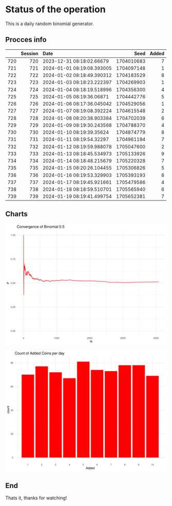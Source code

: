 # Status of the operation
  
  This is a daily random binomial generator.
  
## Procces info

|    | Session|Date                       |       Seed| Added|
|:---|-------:|:--------------------------|----------:|-----:|
|720 |     720|2023-12-31 08:18:02.66679  | 1704010683|     7|
|721 |     721|2024-01-01 08:19:08.393005 | 1704097148|     1|
|722 |     722|2024-01-02 08:18:49.390312 | 1704183529|     8|
|723 |     723|2024-01-03 08:18:23.222397 | 1704269903|     1|
|724 |     724|2024-01-04 08:18:19.518996 | 1704356300|     4|
|725 |     725|2024-01-05 08:19:36.06871  | 1704442776|     5|
|726 |     726|2024-01-06 08:17:36.045042 | 1704529056|     1|
|727 |     727|2024-01-07 08:19:08.392224 | 1704615548|     2|
|728 |     728|2024-01-08 08:20:38.903384 | 1704702039|     6|
|729 |     729|2024-01-09 08:19:30.243568 | 1704788370|     4|
|730 |     730|2024-01-10 08:19:39.35624  | 1704874779|     8|
|731 |     731|2024-01-11 08:19:54.32297  | 1704961194|     7|
|732 |     732|2024-01-12 08:19:59.988078 | 1705047600|     2|
|733 |     733|2024-01-13 08:18:45.534973 | 1705133926|     9|
|734 |     734|2024-01-14 08:18:48.215679 | 1705220328|     7|
|735 |     735|2024-01-15 08:20:26.104455 | 1705306826|     5|
|736 |     736|2024-01-16 08:19:53.329903 | 1705393193|     8|
|737 |     737|2024-01-17 08:19:45.921661 | 1705479586|     4|
|738 |     738|2024-01-18 08:18:59.510701 | 1705565940|     6|
|739 |     739|2024-01-19 08:19:41.499754 | 1705652381|     7|

## Charts 

![](charts/plot1.png)

![](charts/plot2.png)

## End

Thats it, thanks for watching!
